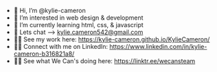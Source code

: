 - 👋 Hi, I’m @kylie-cameron
- 👀 I’m interested in web design & development
- 🌱 I’m currently learning html, css, & javascript
- 💌 Lets chat --> kylie.cameron542@gmail.com
- 👩‍💻 See my work here: https://kylie-cameron.github.io/KylieCameron/
- 👩‍🔬 Connect with me on LinkedIn: https://www.linkedin.com/in/kylie-cameron-b316821a8/
- 👩‍🚀 See what We Can's doing here: https://linktr.ee/wecansteam 

<!---
kylie-cameron/kylie-cameron is a ✨ special ✨ repository because its `README.md` (this file) appears on your GitHub profile.
You can click the Preview link to take a look at your changes.
--->
